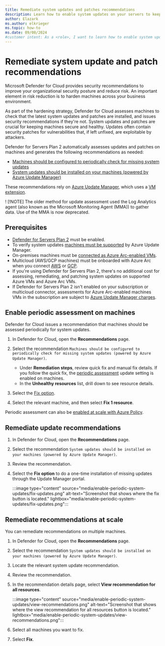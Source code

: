 ```yaml
---
title: Remediate system updates and patches recommendations
description: Learn how to enable system updates on your servers to keep them secure and healthy by following the steps provided in this guide to ensure optimal security.
author: Elazark
ms.author: elkrieger
ms.topic: how-to
ms.date: 09/08/2024
#customer intent: As a <role>, I want to learn how to enable system updates on my servers so that I can keep them secure and healthy.
---
```


# Remediate system update and patch recommendations 

Microsoft Defender for Cloud provides security recommendations to improve your organizational security posture and reduce risk. An important element in risk reduction is to harden machines across your business environment. 

As part of the hardening strategy, Defender for Cloud assesses machines to check that the latest system updates and patches are installed, and issues security recommendations if they're not. System updates and patches are crucial for keeping machines secure and healthy. Updates often contain security patches for vulnerabilities that, if left unfixed, are exploitable by attackers.

Defender for Servers Plan 2 automatically assesses updates and patches on machines and generates the following recommendations as needed:

- [Machines should be configured to periodically check for missing system updates](https://portal.azure.com/#blade/Microsoft_Azure_Security/RecommendationsBlade/assessmentKey/2Fbd876905-5b84-4f73-ab2d-2e7a7c4568d9)
- [System updates should be installed on your machines (powered by Azure Update Manager)](https://portal.azure.com/#blade/Microsoft_Azure_Security/RecommendationsBlade/assessmentKey/e1145ab1-eb4f-43d8-911b-36ddf771d13f)

These recommendations rely on [Azure Update Manager](/azure/update-manager/overview), which uses a [VM extension](/azure/update-manager/workflow-update-manager?tabs=azure-vms%2Cupdate-win).

! [!NOTE] The older method for update assessment used the Log Analytics agent (also known as the Microsoft Monitoring Agent (MMA)) to gather data. Use of the MMA is now deprecated.

## Prerequisites

- [Defender for Servers Plan 2](defender-for-servers-overview.md) must be enabled.
- To verify system updates [machines must be supported](/azure/update-manager/support-matrix) by Azure Update Manager.
- On-premises machines must be [connected as Azure Arc-enabled VMs](quickstart-onboard-machines.md).
- Multicloud (AWS/GCP machines) must be onboarded with Azure Arc when you connect [AWS](quickstart-onboard-aws.md) or [GCP](quickstart-onboard-gcp.md).
- If you're using Defender for Servers Plan 2, there's no additional cost for assessing, remediating, and patching system updates on supported Azure VMs and Azure Arc VMs.
- If Defender for Servers Plan 2 isn't enabled on your subscription or multicloud connector, assessments for Azure Arc-enabled machines VMs in the subscription are subject to [Azure Update Manager charges](https://azure.microsoft.com/pricing/details/azure-update-management-center/).




## Enable periodic assessment on machines

Defender for Cloud issues a recommendation that machines should be assessed periodically for system updates.

1. In Defender for Cloud, open the **Recommendations** page.
1. Select the recommendation ``Machines should be configured to periodically check for missing system updates (powered by Azure Update Manager)``.

    - Under **Remediation steps**, review quick fix and manual fix details. If you follow the quick fix, the [periodic assessment](/azure/update-manager/assessment-options#periodic-assessment) update setting is enabled on machines.
    - In the **Unhealthy resources** list, drill down to see resource details.

1. Select the [Fix option](implement-security-recommendations.md#use-the-fix-option).
1. Select the relevant machine, and then select **Fix 1 resource**.

Periodic assessment can also be [enabled at scale with Azure Policy](/azure/update-manager/periodic-assessment-at-scale?branch=main).

## Remediate update recommendations

1. In Defender for Cloud, open the **Recommendations** page.
1. Select the recommendation ``System updates should be installed on your machines (powered by Azure Update Manager)``.
1. Review the recommendation.
1. Select the **Fix option** to do a one-time installation of missing updates through the Update Manager portal.

    :::image type="content" source="media/enable-periodic-system-updates/fix-updates.png" alt-text="Screenshot that shows where the fix button is located." lightbox="media/enable-periodic-system-updates/fix-updates.png":::


## Remediate recommendations at scale

You can remediate recommendations on multiple machines.


1. In Defender for Cloud, open the **Recommendations** page.
1. Select the recommendation ``System updates should be installed on your machines (powered by Azure Update Manager)``.
1. Locate the relevant system update recommendation.
1. Review the recommendation.
1. In the recommendation details page, select **View recommendation for all resources**.

    :::image type="content" source="media/enable-periodic-system-updates/view-recommendations.png" alt-text="Screenshot that shows where the view recommendation for all resources button is located." lightbox="media/enable-periodic-system-updates/view-recommendations.png":::

1. Select all machines you want to fix.

1. Select **Fix**.


